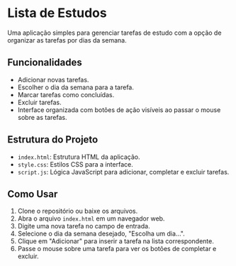 # Lista de Estudos

Uma aplicação simples para gerenciar tarefas de estudo com a opção de organizar as tarefas por dias da semana.

## Funcionalidades

- Adicionar novas tarefas.
- Escolher o dia da semana para a tarefa.
- Marcar tarefas como concluídas.
- Excluir tarefas.
- Interface organizada com botões de ação visíveis ao passar o mouse sobre as tarefas.

## Estrutura do Projeto

- `index.html`: Estrutura HTML da aplicação.
- `style.css`: Estilos CSS para a interface.
- `script.js`: Lógica JavaScript para adicionar, completar e excluir tarefas.

## Como Usar

1. Clone o repositório ou baixe os arquivos.
2. Abra o arquivo `index.html` em um navegador web.
3. Digite uma nova tarefa no campo de entrada.
4. Selecione o dia da semana desejado, "Escolha um dia...".
5. Clique em "Adicionar" para inserir a tarefa na lista correspondente.
6. Passe o mouse sobre uma tarefa para ver os botões de completar e excluir.

